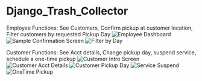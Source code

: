 # Django_Trash_Collector

Employee Functions: See Customers, Confirm pickup at customer location, Filter customers by requested Pickup Day
![Employee Dashboard](https://user-images.githubusercontent.com/24422068/138698640-b605e6e6-11ca-4d9d-8224-a0bcd3f4ae2d.PNG)
![Sample Confirmation Screen](https://user-images.githubusercontent.com/24422068/138698791-d1e2b873-2a06-4f7e-bfd8-d301afafd31b.PNG)
![Filter by Day](https://user-images.githubusercontent.com/24422068/138698664-0ba72c44-1734-4379-b5ef-623da70241e4.PNG)

Customer Functions: See Acct details, Change pickup day, suspend service, schedule a one-time pickup
![Customer Intro Screen](https://user-images.githubusercontent.com/24422068/138698700-50dfc8de-4977-49a6-989c-ccfd4ff09ac3.PNG)
![Customer Acct Details](https://user-images.githubusercontent.com/24422068/138698678-491b6d90-8d2e-415b-8ee4-36038dfe1818.PNG)
![Customer Pickup Day](https://user-images.githubusercontent.com/24422068/138698726-20ded8fa-19fc-452e-9249-d1fd30252d9f.PNG)
![Service Suspend](https://user-images.githubusercontent.com/24422068/138698748-af82336a-51fc-44c9-9b0c-c8815e5707c2.PNG)
![OneTime Pickup](https://user-images.githubusercontent.com/24422068/138698736-bb67c724-de93-4c02-a0aa-5904ae39b303.PNG)

